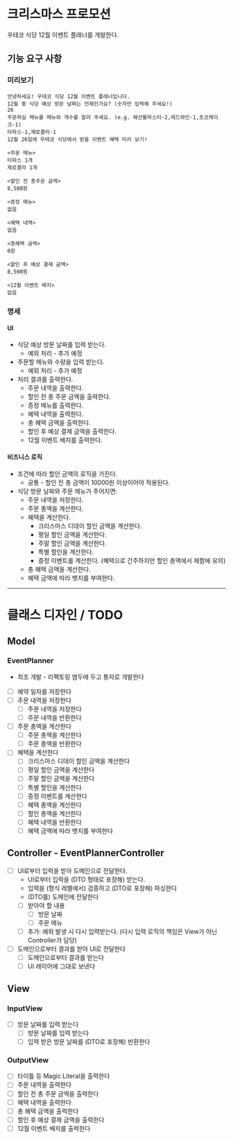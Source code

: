 # 크리스마스 프로모션

우테코 식당 12월 이벤트 플래너를 개발한다.

## 기능 요구 사항

### 미리보기

```
안녕하세요! 우테코 식당 12월 이벤트 플래너입니다.
12월 중 식당 예상 방문 날짜는 언제인가요? (숫자만 입력해 주세요!)
26
주문하실 메뉴를 메뉴와 개수를 알려 주세요. (e.g. 해산물파스타-2,레드와인-1,초코케이크-1)
타파스-1,제로콜라-1
12월 26일에 우테코 식당에서 받을 이벤트 혜택 미리 보기!

<주문 메뉴>
타파스 1개
제로콜라 1개

<할인 전 총주문 금액>
8,500원

<증정 메뉴>
없음

<혜택 내역>
없음

<총혜택 금액>
0원

<할인 후 예상 결제 금액>
8,500원

<12월 이벤트 배지>
없음
```

### 명세

#### UI

* 식당 예상 방문 날짜를 입력 받는다.
    * 예외 처리 - 추가 예정
* 주문할 메뉴와 수량을 입력 받는다.
    * 예외 처리 - 추가 예정
* 처리 결과를 출력한다.
    * 주문 내역을 출력한다.
    * 할인 전 총 주문 금액을 출력한다.
    * 증정 메뉴를 출력한다.
    * 혜택 내역을 출력한다.
    * 총 혜택 금액을 출력한다.
    * 할인 후 예상 결제 금액을 출력한다.
    * 12월 이벤트 배지를 출력한다.

#### 비즈니스 로직

* 조건에 따라 할인 금액의 로직을 가진다.
    * 공통 - 할인 전 총 금액이 10000원 이상이어야 적용된다.
* 식당 방문 날짜와 주문 메뉴가 주어지면:
    * 주문 내역을 저장한다.
    * 주문 총액을 계산한다.
    * 혜택을 계산한다.
        * 크리스마스 디데이 할인 금액을 계산한다.
        * 평일 할인 금액을 계산한다.
        * 주말 할인 금액을 계산한다.
        * 특별 할인을 계산한다.
        * 증정 이벤트를 계산한다. (혜택으로 간주하지만 할인 총액에서 제함에 유의)
    * 총 혜택 금액을 계산한다.
    * 혜택 금액에 따라 뱃지를 부여한다.

---

# 클래스 디자인 / TODO

## Model

### EventPlanner

* 최초 개발 - 리팩토링 염두에 두고 통자로 개발한다
* [ ] 예약 일자를 저장한다
* [ ] 주문 내역을 저장한다
    * [ ] 주문 내역을 저장한다
    * [ ] 주문 내역을 반환한다
* [ ] 주문 총액을 계산한다
    * [ ] 주문 총액을 계산한다
    * [ ] 주문 총액을 반환한다
* [ ] 혜택을 계산한다
    * [ ] 크리스마스 디데이 할인 금액을 계산한다
    * [ ] 평일 할인 금액을 계산한다
    * [ ] 주말 할인 금액을 계산한다
    * [ ] 특별 할인을 계산한다
    * [ ] 증정 이벤트를 계산한다
    * [ ] 혜택 총액을 계산한다
    * [ ] 할인 총액을 계산한다
    * [ ] 혜택 내역을 반환한다
    * [ ] 혜택 금액에 따라 뱃지를 부여한다

## Controller - EventPlannerController

* [ ] UI로부터 입력을 받아 도메인으로 전달한다.
    * UI로부터 입력을 (DTO 형태로 포장해) 받는다.
    * 입력을 (형식 레벨에서) 검증하고 (DTO로 포장해) 파싱한다
    * (DTO를) 도메인에 전달한다
    * [ ] 받아야 할 내용
        * [ ] 방문 날짜
        * [ ] 주문 메뉴
    * [ ] 추가: 예외 발생 시 다시 입력받는다. (다시 입력 로직의 책임은 View가 아닌 Controller가 담당)
* [ ] 도메인으로부터 결과를 받아 UI로 전달한다
    * [ ] 도메인으로부터 결과를 받는다
    * [ ] UI 레이어에 그대로 보낸다

## View

### InputView

* [ ] 방문 날짜를 입력 받는다
    * [ ] 방문 날짜를 입력 받는다
    * [ ] 입력 받은 방문 날짜를 (DTO로 포장해) 반환한다

### OutputView

* [ ] 타이틀 등 Magic Literal을 출력한다
* [ ] 주문 내역을 출력한다
* [ ] 할인 전 총 주문 금액을 출력한다
* [ ] 혜택 내역을 출력한다
* [ ] 총 혜택 금액을 출력한다
* [ ] 할인 후 예상 결제 금액을 출력한다
* [ ] 12월 이벤트 배지를 출력한다